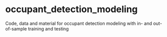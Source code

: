 # occupant_detection_modeling
Code, data and material for occupant detection modeling with in- and out-of-sample training and testing
